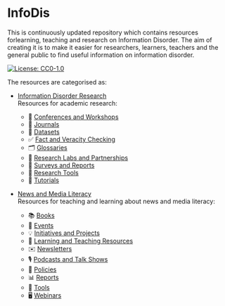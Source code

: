 # InfoDis
This is  continuously updated repository which contains resources forlearning, teaching and research on Information Disorder.
The aim of creating it is to make it easier for researchers, learners, teachers and the general public to find useful information on information disorder.

[![License: CC0-1.0](https://img.shields.io/badge/License-CC0%201.0-lightgrey.svg)](http://creativecommons.org/publicdomain/zero/1.0/)

The resources are categorised as:
 - [Information Disorder Research](https://github.com/m-arti/infodis/blob/master/Information%20Disorder%20Research.md) \
  Resources for academic research:
    - 📅 [Conferences and Workshops](https://github.com/m-arti/infodis/blob/master/Information%20Disorder%20Research.md#Conferences-and-Workshops)
    - 📔 [Journals](https://github.com/m-arti/infodis/blob/master/Information%20Disorder%20Research.md#Journals)
    - 📁 [Datasets](https://github.com/m-arti/infodis/blob/master/Information%20Disorder%20Research.md#Datasets)
    - ✅ [Fact and Veracity Checking](https://github.com/m-arti/infodis/blob/master/Information%20Disorder%20Research.md#Fact-and-Veracity-Checking)
    - 🗂 [Glossaries](https://github.com/m-arti/infodis/blob/master/Information%20Disorder%20Research.md#Glossaries)
    - 🏢 [Research Labs and Partnerships](https://github.com/m-arti/infodis/blob/main/Information%20Disorder%20Research.md#Research-Labs-Partnerships)
    - 📄 [Surveys and Reports](https://github.com/m-arti/infodis/blob/master/Information%20Disorder%20Research.md#Surveys-and-Reports)
    - 🔎 [Research Tools](https://github.com/m-arti/infodis/blob/master/Information%20Disorder%20Research.md#Research-Tools)
    - 📝 [Tutorials](https://github.com/m-arti/infodis/blob/master/Information%20Disorder%20Research.md#Tutorials)


 - [News and Media Literacy](https://github.com/m-arti/infodis/blob/master/News%20and%20Media%20Literacy.md) \
  Resources for teaching and learning about news and media literacy:
    - 📚 [Books](https://github.com/m-arti/infodis/blob/master/News%20and%20Media%20Literacy.md#Books)
    - 📅 [Events](https://github.com/m-arti/infodis/blob/master/News%20and%20Media%20Literacy.md#Events)
    - 💡 [Initiatives and Projects](https://github.com/m-arti/infodis/blob/master/News%20and%20Media%20Literacy.md#Initiatives-Projects)
    - 📝 [Learning and Teaching Resources](https://github.com/m-arti/infodis/blob/master/News%20and%20Media%20Literacy.md#Learning-and-Teaching-Resources)
    - ✉️ [Newsletters](https://github.com/m-arti/infodis/blob/master/News%20and%20Media%20Literacy.md#Newsletters)
    - 🎙 [Podcasts and Talk Shows](https://github.com/m-arti/infodis/blob/master/News%20and%20Media%20Literacy.md#Podcasts-Talk-Shows)
    - 📜 [Policies](https://github.com/m-arti/infodis/blob/master/News%20and%20Media%20Literacy.md#Policies)
    - 📊 [Reports](https://github.com/m-arti/infodis/blob/master/News%20and%20Media%20Literacy.md#Reports)
    - 📱 [Tools](https://github.com/m-arti/infodis/blob/master/News%20and%20Media%20Literacy.md#Tools)
    - 🖥 [Webinars](https://github.com/m-arti/infodis/blob/master/News%20and%20Media%20Literacy.md#Webinars)
